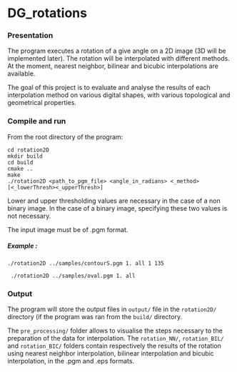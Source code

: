 # DG_rotations
### Presentation
The program executes a rotation of a give angle on a 2D image (3D will be implemented later).
The rotation will be interpolated with different methods. At the moment, nearest neighbor, bilinear and bicubic interpolations are available.

The goal of this project is to evaluate and analyse the results of each interpolation method on various digital shapes, with various topological and geometrical properties.

### Compile and run
From the root directory of the program: 
```
cd rotation2D
mkdir build
cd build
cmake ..
make
./rotation2D <path_to_pgm_file> <angle_in_radians> <_method> [<_lowerThresh><_upperThresh>] 
```

Lower and upper thresholding values are necessary in the case of a non binary image. In the case of a binary image, specifying these two values is not necessary.

The input image must be of .pgm format. 



##### Example :

 ```./rotation2D ../samples/contourS.pgm 1. all 1 135```

``` ./rotation2D ../samples/oval.pgm 1. all``` 
### Output
The program will store the output files in `output/` file in the `rotation2D/` directory (if the program was ran from the `build/` directory. 

The `pre_processing/` folder allows to visualise the steps necessary to the preparation of the data for interpolation.
The `rotation_NN/`, `rotation_BIL/` and `rotation_BIC/` folders contain respectively the results of the rotation using nearest neighbor interpolation, bilinear interpolation and bicubic interpolation, in the .pgm and .eps formats.
